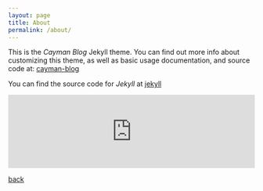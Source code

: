 ```yaml
---
layout: page
title: About
permalink: /about/
---
```


This is the _Cayman Blog_ Jekyll theme. You can find out more info about customizing this theme, as well as basic usage documentation, and source code at: [cayman-blog](https://github.com/lorepirri/cayman-blog)

You can find the source code for _Jekyll_ at [jekyll](https://github.com/jekyll/jekyll)
<style>
#content {
  max-width: 100%;
}
</style>
<iframe id="igraph" scrolling="no" style="border:none;" seamless="seamless" src="https://rigosk.github.io/salonika-hours"  width="100%"></iframe>

[back](./)
